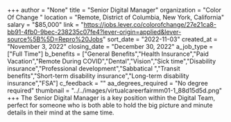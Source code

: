 +++
author = "None"
title = "Senior Digital Manager"
organization = "Color Of Change "
location = "Remote, District of Columbia, New York, California"
salary = "$85,000"
link = "https://jobs.lever.co/colorofchange/27e21ca8-bb91-4fb0-9bec-238235c07fe4?lever-origin=applied&lever-source%5B%5D=Repro%20Jobs"
sort_date = "2022-11-03"
created_at = "November 3, 2022"
closing_date = "December 30, 2022"
a_job_type = ["Full Time"]
b_benefits = ["General Benefits","Health Insurance","Paid Vacation","Remote During COVID","Dental","Vision","Sick time","Disability insurance","Professional development","Sabbatical ","Transit benefits","Short-term disability insurance","Long-term disability insurance","FSA"]
c_feedback = ""
aa_degrees_required = "No degree required"
thumbnail = "../../images/virtualcareerfairmm01-1_88d15d5d.png"
+++
The Senior Digital Manager is a key position within the Digital Team, perfect for someone who is both able to hold the big picture and minute details in their mind at the same time. 